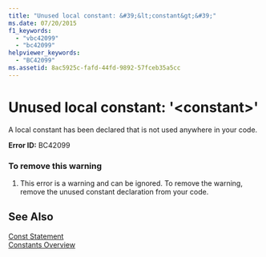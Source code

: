 ```yaml
---
title: "Unused local constant: &#39;&lt;constant&gt;&#39;"
ms.date: 07/20/2015
f1_keywords: 
  - "vbc42099"
  - "bc42099"
helpviewer_keywords: 
  - "BC42099"
ms.assetid: 8ac5925c-fafd-44fd-9892-57fceb35a5cc
---
```

# Unused local constant: &#39;&lt;constant&gt;&#39;
A local constant has been declared that is not used anywhere in your code.  
  
 **Error ID:** BC42099  
  
### To remove this warning  
  
1. This error is a warning and can be ignored. To remove the warning, remove the unused constant declaration from your code.  
  
## See Also  
 [Const Statement](../../visual-basic/language-reference/statements/const-statement.md)  
 [Constants Overview](../../visual-basic/programming-guide/language-features/constants-enums/constants-overview.md)
